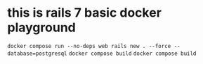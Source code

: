 # this is rails 7 basic docker playground
`docker compose run --no-deps web rails new . --force --database=postgresql`
`docker compose build`
`docker compose build`